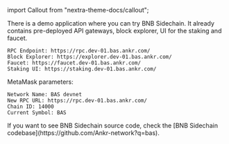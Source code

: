 import Callout from "nextra-theme-docs/callout";

There is a demo application where you can try BNB Sidechain. 
It already contains pre-deployed API gateways, block explorer, UI for the staking and faucet.
```
RPC Endpoint: https://rpc.dev-01.bas.ankr.com/
Block Explorer: https://explorer.dev-01.bas.ankr.com/
Faucet: https://faucet.dev-01.bas.ankr.com/
Staking UI: https://staking.dev-01.bas.ankr.com/
```
MetaMask parameters:
```
Network Name: BAS devnet 
New RPC URL: https://rpc.dev-01.bas.ankr.com/ 
Chain ID: 14000 
Current Symbol: BAS
```

<Callout>
If you want to see BNB Sidechain source code, check the [BNB Sidechain codebase](https://github.com/Ankr-network?q=bas). 
</Callout>